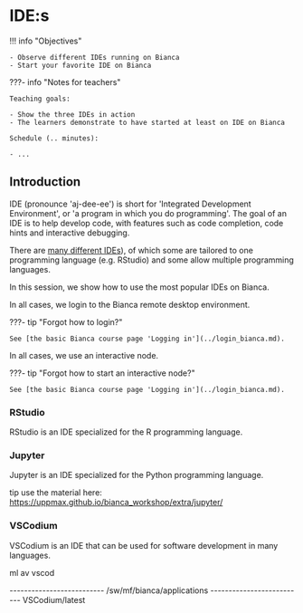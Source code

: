# IDE:s

!!! info "Objectives" 

    - Observe different IDEs running on Bianca
    - Start your favorite IDE on Bianca

???- info "Notes for teachers"

    Teaching goals:

    - Show the three IDEs in action
    - The learners demonstrate to have started at least on IDE on Bianca

    Schedule (.. minutes):

    - ...

## Introduction

IDE (pronounce 'aj-dee-ee') is short for 'Integrated Development Environment',
or 'a program in which you do programming'.
The goal of an IDE is to help develop code, with features
such as code completion, code hints and interactive debugging.

There are [many different IDEs](https://en.wikipedia.org/wiki/Comparison_of_integrated_development_environments)), 
of which some are tailored to one programming
language (e.g. RStudio) and some allow multiple programming languages.

In this session, we show how to use the most popular IDEs on Bianca.

In all cases, we login to the Bianca remote desktop environment.

???- tip "Forgot how to login?"

    See [the basic Bianca course page 'Logging in'](../login_bianca.md).

In all cases, we use an interactive node.

???- tip "Forgot how to start an interactive node?"

    See [the basic Bianca course page 'Logging in'](../login_bianca.md).


### RStudio

RStudio is an IDE specialized for the R programming language.



### Jupyter

Jupyter is an IDE specialized for the Python programming language.

tip use the material here: <https://uppmax.github.io/bianca_workshop/extra/jupyter/>

### VSCodium

VSCodium is an IDE that can be used for software development in many languages.

ml av vscod

-------------------------- /sw/mf/bianca/applications --------------------------
   VSCodium/latest

